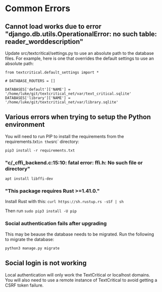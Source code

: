 # Common Errors

## Cannot load works due to error "django.db.utils.OperationalError: no such table: reader_worddescription"

Update src/textcritical/settings.py to use an absolute path to the database files. For example, here is one that overrides the default settings to use an absolute path:

```
from textcritical.default_settings import *

# DATABASE_ROUTERS = []

DATABASES['default']['NAME'] = '/home/luke/git/textcritical_net/var/text_critical.sqlite'
DATABASES['library']['NAME'] = '/home/luke/git/textcritical_net/var/library.sqlite'
```

## Various errors when trying to setup the Python environment

You will need to run PIP to install the requirements from the requirements.txt` in the `src` directory:

```pip3 install -r requirements.txt```

### "c/_cffi_backend.c:15:10: fatal error: ffi.h: No such file or directory"

```apt install libffi-dev```

### "This package requires Rust >=1.41.0."

Install Rust with this:
```curl https://sh.rustup.rs -sSf | sh```

Then run 
```sudo pip3 install -U pip```


### Social authentication fails after upgrading

This may be beause the database needs to be migrated. Run the following to migrate the database:

```
python3 manage.py migrate
```

## Social login is not working

Local authentication will only work the TextCritical or localhost domains. You will also need to use a remote instance of TextCritical to avoid getting a CSRF token failure.

